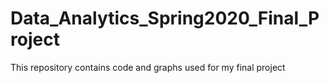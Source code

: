 # Data_Analytics_Spring2020_Final_Project

This repository contains code and graphs used for my final project
